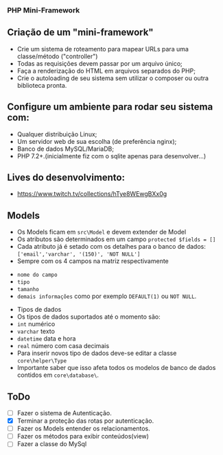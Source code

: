 ### PHP Mini-Framework

## Criação de um "mini-framework"

- Crie um sistema de roteamento para mapear URLs para uma classe/método ("controller")
- Todas as requisições devem passar por um arquivo único;
- Faça a renderização do HTML em arquivos separados do PHP;
- Crie o autoloading de seu sistema sem utilizar o composer ou outra biblioteca pronta.


## Configure um ambiente para rodar seu sistema com:
- Qualquer distribuição Linux;
- Um servidor web de sua escolha (de preferência nginx);
- Banco de dados MySQL/MariaDB;
- PHP 7.2+.(inicialmente fiz com o sqlite apenas para desenvolver...)

## Lives do desenvolvimento:

- https://www.twitch.tv/collections/hTye8WEwgBXx0g



## Models    
- Os Models ficam em `src\Model` e devem extender de Model
- Os atributos são determinados em um campo `protected $fields = []`
- Cada atributo já é setado com os detalhes para o banco de dados:
    ```['email','varchar', '(150)', 'NOT NULL']```
- Sempre com os 4 campos na matriz respectivamente
* ``` nome do campo ```
* ``` tipo ``` 
* ``` tamanho ```
* ``` demais informações ``` como por exemplo ``` DEFAULT(1) ``` ou ``` NOT NULL ```.

- Tipos de dados
- Os tipos de dados suportados até o momento são:
- ```int``` numérico
- ```varchar``` texto
- ```datetime``` data e hora
- ```real``` número com casa decimais
- Para inserir novos tipo de dados deve-se editar a classe ```core\helper\Type``` 
- Importante saber que isso afeta todos os modelos de banco de dados contidos em ```core\database\```.


## ToDo
- [ ] Fazer o sistema de Autenticação.
- [x] Terminar a proteção das rotas por autenticação.
- [ ] Fazer os Models entender os relacionamentos.
- [ ] Fazer os métodos para exibir conteúdos(view)
- [ ] Fazer a classe do MySql